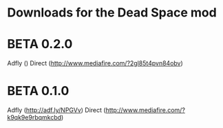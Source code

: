 Downloads for the Dead Space mod
================================

BETA 0.2.0
==========
Adfly   ()
Direct  (http://www.mediafire.com/?2gl85t4pvn84obv)

BETA 0.1.0
==========
Adfly  (http://adf.ly/NPGVv)
Direct (http://www.mediafire.com/?k9qk9e9rbqmkcbd)
